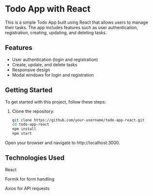 # Todo App with React

This is a simple Todo App built using React that allows users to manage their tasks. The app includes features such as user authentication, registration, creating, updating, and deleting tasks.

## Features

- User authentication (login and registration)
- Create, update, and delete tasks
- Responsive design
- Modal windows for login and registration

## Getting Started

To get started with this project, follow these steps:

1. Clone the repository:
   ```sh
   git clone https://github.com/your-username/todo-app-react.git
   cd todo-app-react
   npm install
   npm start
   
Open your browser and navigate to http://localhost:3000.

## Technologies Used

React

Formik for form handling

Axios for API requests

